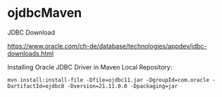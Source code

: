 # ojdbcMaven

JDBC Download

https://www.oracle.com/ch-de/database/technologies/appdev/jdbc-downloads.html

Installing Oracle JDBC Driver in Maven Local Repository:

    mvn install:install-file -Dfile=ojdbc11.jar -DgroupId=com.oracle -DartifactId=ojdbc8 -Dversion=21.11.0.0 -Dpackaging=jar
